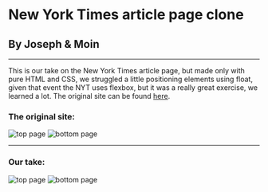 # New York Times article page clone
## By Joseph & Moin
---
This is our take on the New York Times article page, but made only with pure HTML and CSS, we struggled a little positioning elements using float, given that event the NYT uses flexbox, but it was a really great exercise, we learned a lot. The original site can be found [here](https://www.nytimes.com/2014/03/18/science/space/detection-of-waves-in-space-buttresses-landmark-theory-of-big-bang.html?_r=0).

### The original site:
![top page](https://i.imgur.com/YrixjBs.png)
![bottom page](https://i.imgur.com/JhKzeZJ.png)

---

### Our take:
![top page](https://i.imgur.com/Y9iOZm1.png)
![bottom page](https://i.imgur.com/7QmpZ9S.png)